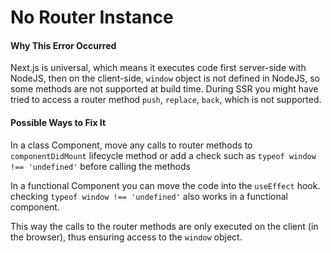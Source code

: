 # No Router Instance

#### Why This Error Occurred

Next.js is universal, which means it executes code first server-side with NodeJS, then on the client-side, `window` object is not defined in NodeJS, so some methods are not supported at build time.
During SSR you might have tried to access a router method `push`, `replace`, `back`, which is not supported.

#### Possible Ways to Fix It

In a class Component, move any calls to router methods to `componentDidMount` lifecycle method or add a check such as `typeof window !== 'undefined'` before calling the methods

In a functional Component you can move the code into the `useEffect` hook. checking `typeof window !== 'undefined'` also works in a functional component.

This way the calls to the router methods are only executed on the client (in the browser), thus ensuring access to the `window` object.
